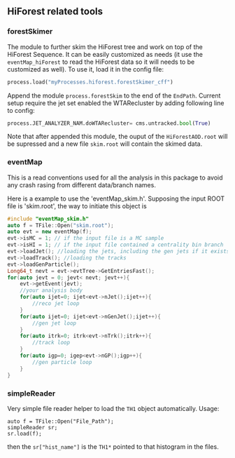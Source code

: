 
## HiForest related tools


### forestSkimer

The module to further skim the HiForest tree and work on top of the HiForest Sequence. It can be easily customized as needs (it use the `eventMap_hiForest` to read the HiForest data so it will needs to be customized as well). To use it, load it in the config file:
```py
process.load("myProcesses.hiforest.forestSkimer_cff")
```

Append the module `process.forestSkim` to the end of the `EndPath`. Current setup require the jet set enabled the WTARecluster by adding following line to config:
```py
process.JET_ANALYZER_NAM.doWTARecluster= cms.untracked.bool(True)
```

Note that after appended this module, the ouput of the `HiForestAOD.root` will be supressed and a new file `skim.root` will contain the skimed data.


### eventMap

This is a read conventions used for all the analysis in this package to avoid any crash rasing from different data/branch names.

Here is a example to use the 'eventMap_skim.h'. Supposing the input ROOT file is 'skim.root', the way to initiate this object is
```cpp
#include "eventMap_skim.h"
auto f = TFile::Open("skim.root");
auto evt = new eventMap(f);
evt->isMC = 1; // if the input file is a MC sample
evt->isHI = 1; // if the input file contained a centrality bin branch
evt->loadJet(); //loading the jets, including the gen jets if it exists.
evt->loadTrack(); //loading the tracks
evt->loadGenParticle();
Long64_t nevt = evt->evtTree->GetEntriesFast();
for(auto jevt = 0; jevt< nevt; jevt++){
	evt->getEvent(jevt);
	//your analysis body
	for(auto ijet=0; ijet<evt->nJet();ijet++){
		//reco jet loop	
	}
	for(auto ijet=0; ijet<evt->nGenJet();ijet++){
		//gen jet loop	
	}
	for(auto itrk=0; itrk<evt->nTrk();itrk++){
		//track loop	
	}
	for(auto igp=0; igep<evt->nGP();igp++){
		//gen particle loop	
	}
}
```

### simpleReader

Very simple file reader helper to load the `TH1` object automatically. Usage:
```
auto f = TFile::Open("File_Path");
simpleReader sr;
sr.load(f);
```
then the `sr["hist_name"]` is the `TH1*` pointed to that histogram in the files.
